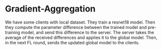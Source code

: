 # Gradient-Aggregation

We have some clients with local dataset. They train a resnet18 model. Then they compute the parameter difference between the trained model and pre-training model, and send this difference to the server.
The server takes the average of the received differences and applies it to the global model. Then, in the next FL round, sends the updated global model to the clients.
